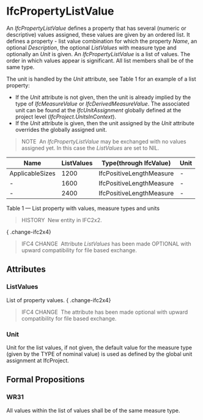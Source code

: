 # IfcPropertyListValue

An _IfcPropertyListValue_ defines a property that has several (numeric or descriptive) values assigned, these values are given by an ordered list. It defines a property - list value combination for which the property _Name_, an optional _Description_, the optional _ListValues_ with measure type and optionally an _Unit_ is given. An _IfcPropertyListValue_ is a list of values. The order in which values appear is significant. All list members shall be of the same type.

The unit is handled by the _Unit_ attribute, see Table 1 for an example of a list property:

* If the _Unit_ attribute is not given, then the unit is already implied by the type of _IfcMeasureValue_ or _IfcDerivedMeasureValue_. The associated unit can be found at the _IfcUnitAssignment_ globally defined at the project level (_IfcProject.UnitsInContext_). 
* If the _Unit_ attribute is given, then the unit assigned by the _Unit_ attribute overrides the globally assigned unit. 

> NOTE&nbsp; An _IfcPropertyListValue_ may be exchanged with no values assigned yet. In this case the _ListValues_ are set to NIL.

|Name|ListValues|Type(through IfcValue)|Unit|
|--- |--- |--- |--- |
|ApplicableSizes|1200|IfcPositiveLengthMeasure|-|
|-|1600|IfcPositiveLengthMeasure|-|
|-|2400|IfcPositiveLengthMeasure|-|

Table 1 &mdash; List property with values, measure types and units

> HISTORY&nbsp; New entity in IFC2x2.

{ .change-ifc2x4}
> IFC4 CHANGE&nbsp; Attribute _ListValues_ has been made OPTIONAL with upward compatibility for file based exchange.

## Attributes

### ListValues
List of property values.
{ .change-ifc2x4}
> IFC4 CHANGE&nbsp; The attribute has been made optional with upward compatibility for file based exchange.

### Unit
Unit for the list values, if not given, the default value for the measure type (given by the TYPE of nominal value) is used as defined by the global unit assignment at IfcProject.

## Formal Propositions

### WR31
All values within the list of values shall be of the same measure type.
